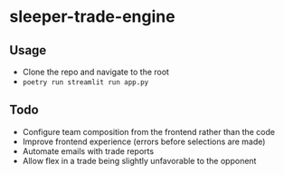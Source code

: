 # sleeper-trade-engine

## Usage

- Clone the repo and navigate to the root
- `poetry run streamlit run app.py`

## Todo

- Configure team composition from the frontend rather than the code
- Improve frontend experience (errors before selections are made)
- Automate emails with trade reports
- Allow flex in a trade being slightly unfavorable to the opponent